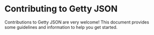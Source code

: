 # Contributing to Getty JSON

Contributions to Getty JSON are very welcome! This document provides some guidelines and information to help you get started.
